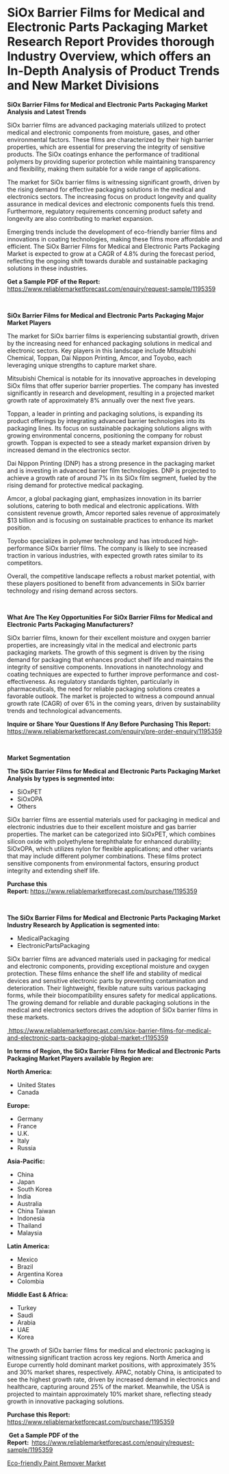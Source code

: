 <p><h1>SiOx Barrier Films for Medical and Electronic Parts Packaging Market Research Report Provides thorough Industry Overview, which offers an In-Depth Analysis of Product Trends and New Market Divisions</h1></p><p><strong>SiOx Barrier Films for Medical and Electronic Parts Packaging Market Analysis and Latest Trends</strong></p>
<p><p>SiOx barrier films are advanced packaging materials utilized to protect medical and electronic components from moisture, gases, and other environmental factors. These films are characterized by their high barrier properties, which are essential for preserving the integrity of sensitive products. The SiOx coatings enhance the performance of traditional polymers by providing superior protection while maintaining transparency and flexibility, making them suitable for a wide range of applications.</p><p>The market for SiOx barrier films is witnessing significant growth, driven by the rising demand for effective packaging solutions in the medical and electronics sectors. The increasing focus on product longevity and quality assurance in medical devices and electronic components fuels this trend. Furthermore, regulatory requirements concerning product safety and longevity are also contributing to market expansion.</p><p>Emerging trends include the development of eco-friendly barrier films and innovations in coating technologies, making these films more affordable and efficient. The SiOx Barrier Films for Medical and Electronic Parts Packaging Market is expected to grow at a CAGR of 4.8% during the forecast period, reflecting the ongoing shift towards durable and sustainable packaging solutions in these industries.</p></p>
<p><strong>Get a Sample PDF of the Report:&nbsp;</strong> <a href="https://www.reliablemarketforecast.com/enquiry/request-sample/1195359?utm_campaign=2316&utm_medium=2&utm_source=Github&utm_content=ia&utm_term=22032025&utm_id=siox-barrier-films-for-medical-and-electronic-parts-packaging">https://www.reliablemarketforecast.com/enquiry/request-sample/1195359</a></p>
<p>&nbsp;</p>
<p><strong>SiOx Barrier Films for Medical and Electronic Parts Packaging Major Market Players</strong></p>
<p><p>The market for SiOx barrier films is experiencing substantial growth, driven by the increasing need for enhanced packaging solutions in medical and electronic sectors. Key players in this landscape include Mitsubishi Chemical, Toppan, Dai Nippon Printing, Amcor, and Toyobo, each leveraging unique strengths to capture market share.</p><p>Mitsubishi Chemical is notable for its innovative approaches in developing SiOx films that offer superior barrier properties. The company has invested significantly in research and development, resulting in a projected market growth rate of approximately 8% annually over the next five years. </p><p>Toppan, a leader in printing and packaging solutions, is expanding its product offerings by integrating advanced barrier technologies into its packaging lines. Its focus on sustainable packaging solutions aligns with growing environmental concerns, positioning the company for robust growth. Toppan is expected to see a steady market expansion driven by increased demand in the electronics sector.</p><p>Dai Nippon Printing (DNP) has a strong presence in the packaging market and is investing in advanced barrier film technologies. DNP is projected to achieve a growth rate of around 7% in its SiOx film segment, fueled by the rising demand for protective medical packaging.</p><p>Amcor, a global packaging giant, emphasizes innovation in its barrier solutions, catering to both medical and electronic applications. With consistent revenue growth, Amcor reported sales revenue of approximately $13 billion and is focusing on sustainable practices to enhance its market position.</p><p>Toyobo specializes in polymer technology and has introduced high-performance SiOx barrier films. The company is likely to see increased traction in various industries, with expected growth rates similar to its competitors.</p><p>Overall, the competitive landscape reflects a robust market potential, with these players positioned to benefit from advancements in SiOx barrier technology and rising demand across sectors.</p></p>
<p>&nbsp;</p>
<p><strong>What Are The Key Opportunities For SiOx Barrier Films for Medical and Electronic Parts Packaging Manufacturers?</strong></p>
<p><p>SiOx barrier films, known for their excellent moisture and oxygen barrier properties, are increasingly vital in the medical and electronic parts packaging markets. The growth of this segment is driven by the rising demand for packaging that enhances product shelf life and maintains the integrity of sensitive components. Innovations in nanotechnology and coating techniques are expected to further improve performance and cost-effectiveness. As regulatory standards tighten, particularly in pharmaceuticals, the need for reliable packaging solutions creates a favorable outlook. The market is projected to witness a compound annual growth rate (CAGR) of over 6% in the coming years, driven by sustainability trends and technological advancements.</p></p>
<p><strong>Inquire or Share Your Questions If Any Before Purchasing This Report:</strong> <a href="https://www.reliablemarketforecast.com/enquiry/pre-order-enquiry/1195359?utm_campaign=2316&utm_medium=2&utm_source=Github&utm_content=ia&utm_term=22032025&utm_id=siox-barrier-films-for-medical-and-electronic-parts-packaging">https://www.reliablemarketforecast.com/enquiry/pre-order-enquiry/1195359</a></p>
<p>&nbsp;</p>
<p><strong>Market Segmentation</strong></p>
<p><strong>The SiOx Barrier Films for Medical and Electronic Parts Packaging Market Analysis by types is segmented into:</strong></p>
<p><ul><li>SiOxPET</li><li>SiOxOPA</li><li>Others</li></ul></p>
<p><p>SiOx barrier films are essential materials used for packaging in medical and electronic industries due to their excellent moisture and gas barrier properties. The market can be categorized into SiOxPET, which combines silicon oxide with polyethylene terephthalate for enhanced durability; SiOxOPA, which utilizes nylon for flexible applications; and other variants that may include different polymer combinations. These films protect sensitive components from environmental factors, ensuring product integrity and extending shelf life.</p></p>
<p><strong>Purchase this Report:&nbsp;</strong><a href="https://www.reliablemarketforecast.com/purchase/1195359?utm_campaign=2316&utm_medium=2&utm_source=Github&utm_content=ia&utm_term=22032025&utm_id=siox-barrier-films-for-medical-and-electronic-parts-packaging">https://www.reliablemarketforecast.com/purchase/1195359</a></p>
<p>&nbsp;</p>
<p><strong>The SiOx Barrier Films for Medical and Electronic Parts Packaging Market Industry Research by Application is segmented into:</strong></p>
<p><ul><li>MedicalPackaging</li><li>ElectronicPartsPackaging</li></ul></p>
<p><p>SiOx barrier films are advanced materials used in packaging for medical and electronic components, providing exceptional moisture and oxygen protection. These films enhance the shelf life and stability of medical devices and sensitive electronic parts by preventing contamination and deterioration. Their lightweight, flexible nature suits various packaging forms, while their biocompatibility ensures safety for medical applications. The growing demand for reliable and durable packaging solutions in the medical and electronics sectors drives the adoption of SiOx barrier films in these markets.</p></p>
<p><a href="https://www.reliablemarketforecast.com/siox-barrier-films-for-medical-and-electronic-parts-packaging-global-market-r1195359?utm_campaign=2316&utm_medium=2&utm_source=Github&utm_content=ia&utm_term=22032025&utm_id=siox-barrier-films-for-medical-and-electronic-parts-packaging">&nbsp;https://www.reliablemarketforecast.com/siox-barrier-films-for-medical-and-electronic-parts-packaging-global-market-r1195359</a></p>
<p><strong>In terms of Region, the SiOx Barrier Films for Medical and Electronic Parts Packaging Market Players available by Region are:</strong></p>
<p>
    <p> <strong> North America: </strong>
        <ul>
            <li>United States</li>
            <li>Canada</li>
        </ul>
        </p> 
    <p> <strong> Europe: </strong>
        <ul>
            <li>Germany</li>
            <li>France</li>
            <li>U.K.</li>
            <li>Italy</li>
            <li>Russia</li>
        </ul>
        </p> 
    <p> <strong> Asia-Pacific: </strong>
        <ul>
            <li>China</li>
            <li>Japan</li>
            <li>South Korea</li>
            <li>India</li>
            <li>Australia</li>
            <li>China Taiwan</li>
            <li>Indonesia</li>
            <li>Thailand</li>
            <li>Malaysia</li>
        </ul>
        </p> 
    <p> <strong> Latin America: </strong>
        <ul>
            <li>Mexico</li>
            <li>Brazil</li>
            <li>Argentina Korea</li>
            <li>Colombia</li>
        </ul>
        </p> 
    <p> <strong> Middle East & Africa: </strong>
        <ul>
            <li>Turkey</li>
            <li>Saudi</li>
            <li>Arabia</li>
            <li>UAE</li>
            <li>Korea</li>
        </ul>
    </p>
    </p>
<p><p>The growth of SiOx barrier films for medical and electronic packaging is witnessing significant traction across key regions. North America and Europe currently hold dominant market positions, with approximately 35% and 30% market shares, respectively. APAC, notably China, is anticipated to see the highest growth rate, driven by increased demand in electronics and healthcare, capturing around 25% of the market. Meanwhile, the USA is projected to maintain approximately 10% market share, reflecting steady growth in innovative packaging solutions.</p></p>
<p><strong>Purchase this Report: </strong><a href="https://www.reliablemarketforecast.com/purchase/1195359?utm_campaign=2316&utm_medium=2&utm_source=Github&utm_content=ia&utm_term=22032025&utm_id=siox-barrier-films-for-medical-and-electronic-parts-packaging">https://www.reliablemarketforecast.com/purchase/1195359</a></p>
<p>&nbsp;<strong>Get a Sample PDF of the Report:&nbsp;&nbsp;</strong><a href="https://www.reliablemarketforecast.com/enquiry/request-sample/1195359?utm_campaign=2316&utm_medium=2&utm_source=Github&utm_content=ia&utm_term=22032025&utm_id=siox-barrier-films-for-medical-and-electronic-parts-packaging">https://www.reliablemarketforecast.com/enquiry/request-sample/1195359</a></p>
<p><strong></strong></p>
<p><p><a href="https://github.com/bensemilia864/Market-Research-Report-List-1/blob/main/eco-friendly-paint-remover-market.md?utm_campaign=2316&utm_medium=2&utm_source=Github&utm_content=ia&utm_term=22032025&utm_id=siox-barrier-films-for-medical-and-electronic-parts-packaging">Eco-friendly Paint Remover Market</a></p></p>